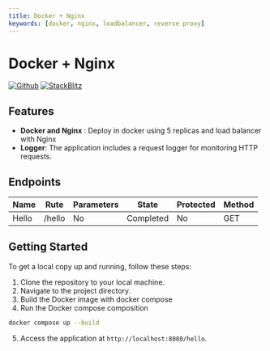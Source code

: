 ```yaml
---
title: Docker + Nginx
keywords: [docker, nginx, loadbalancer, reverse proxy]
---
```


# Docker + Nginx

[![Github](https://img.shields.io/static/v1?label=&message=Github&color=2ea44f&style=for-the-badge&logo=github)](https://github.com/gofiber/recipes/tree/master/docker-nginx-loadbalancer) [![StackBlitz](https://img.shields.io/static/v1?label=&message=StackBlitz&color=2ea44f&style=for-the-badge&logo=StackBlitz)](https://stackblitz.com/github/gofiber/recipes/tree/master/docker-nginx-loadbalancer)

## Features

- **Docker and Nginx** : Deploy in docker using 5 replicas and load balancer with Nginx
- **Logger**: The application includes a request logger for monitoring HTTP requests.

## Endpoints

| Name         | Rute     | Parameters | State     | Protected | Method |
|--------------|----------| ---------- | --------- | --------- |--------|
| Hello        | /hello   | No         | Completed | No        | GET    |

## Getting Started

To get a local copy up and running, follow these steps:

1. Clone the repository to your local machine.
2. Navigate to the project directory.
3. Build the Docker image with docker compose
4. Run the Docker compose composition
  ```bash
  docker compose up --build
  ```
5. Access the application at `http://localhost:8080/hello`.


